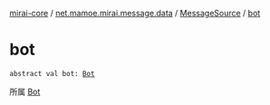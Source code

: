 [mirai-core](../../index.md) / [net.mamoe.mirai.message.data](../index.md) / [MessageSource](index.md) / [bot](./bot.md)

# bot

`abstract val bot: `[`Bot`](../../net.mamoe.mirai/-bot/index.md)

所属 [Bot](../../net.mamoe.mirai/-bot/index.md)

